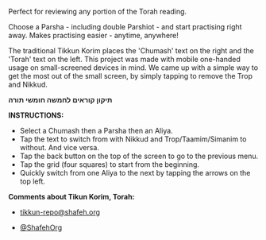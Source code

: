 Perfect for reviewing any portion of the Torah reading.

Choose a Parsha - including double Parshiot - and start practising right away. Makes practising easier - anytime, anywhere!

The traditional Tikkun Korim places the 'Chumash' text on the right and the 'Torah' text on the left. This project was made with mobile one-handed usage on small-screened devices in mind. We came up with a simple way to get the most out of the small screen, by simply tapping to remove the Trop and Nikkud.

**תיקון קוראים לחמשה חומשי תורה**

**INSTRUCTIONS:**

* Select a Chumash then a Parsha then an Aliya.
* Tap the text to switch from with Nikkud and Trop/Taamim/Simanim to without. And vice versa.
* Tap the back button on the top of the screen to go to the previous menu.
* Tap the grid (four squares) to start from the beginning.
* Quickly switch from one Aliya to the next by tapping the arrows on the top left.

**Comments about Tikun Korim, Torah:**

* [tikkun-repo@shafeh.org](mailto:tikkun-repo@shafeh.org)

* [@ShafehOrg](http://twitter.com/ShafehOrg)
